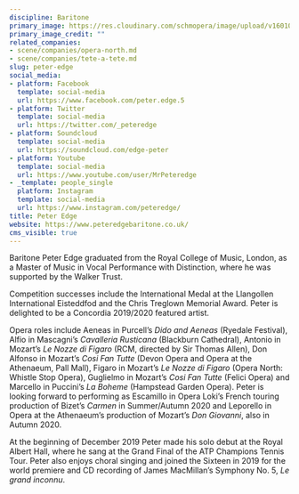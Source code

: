 ```yaml
---
discipline: Baritone
primary_image: https://res.cloudinary.com/schmopera/image/upload/v1601056712/media/2020/09/PeterEdge_zwllza.jpg
primary_image_credit: ""
related_companies:
- scene/companies/opera-north.md
- scene/companies/tete-a-tete.md
slug: peter-edge
social_media:
- platform: Facebook
  template: social-media
  url: https://www.facebook.com/peter.edge.5
- platform: Twitter
  template: social-media
  url: https://twitter.com/_peteredge
- platform: Soundcloud
  template: social-media
  url: https://soundcloud.com/edge-peter
- platform: Youtube
  template: social-media
  url: https://www.youtube.com/user/MrPeteredge
- _template: people_single
  platform: Instagram
  template: social-media
  url: https://www.instagram.com/peteredge/
title: Peter Edge
website: https://www.peteredgebaritone.co.uk/
cms_visible: true
---
```

Baritone Peter Edge graduated from the Royal College of Music, London, as a Master of Music in Vocal Performance with Distinction, where he was supported by the Walker Trust.

Competition successes include the International Medal at the Llangollen International Eisteddfod and the Chris Treglown Memorial Award. Peter is delighted to be a Concordia 2019/2020 featured artist.

Opera roles include Aeneas in Purcell’s _Dido and Aeneas_ (Ryedale Festival), Alfio in Mascagni’s _Cavalleria Rusticana_ (Blackburn Cathedral), Antonio in Mozart’s _Le Nozze di Figaro_ (RCM, directed by Sir Thomas Allen), Don Alfonso in Mozart’s _Cosi Fan Tutte_ (Devon Opera and Opera at the Athenaeum, Pall Mall), Figaro in Mozart’s _Le Nozze di Figaro_ (Opera North: Whistle Stop Opera),  Guglielmo in Mozart’s _Cosi Fan Tutte_ (Felici Opera) and Marcello in Puccini’s _La Boheme_ (Hampstead Garden Opera). Peter is looking forward to performing as Escamillo in Opera Loki’s French touring production of Bizet’s _Carmen_ in Summer/Autumn 2020 and Leporello in Opera at the Athenaeum’s production of Mozart’s _Don Giovanni_, also in Autumn 2020.  

At the beginning of December 2019 Peter made his solo debut at the Royal Albert Hall, where he sang at the Grand Final of the ATP Champions Tennis Tour. Peter also enjoys choral singing and joined the Sixteen in 2019 for the world premiere and CD recording of James MacMillan’s Symphony No. 5, _Le grand inconnu_.